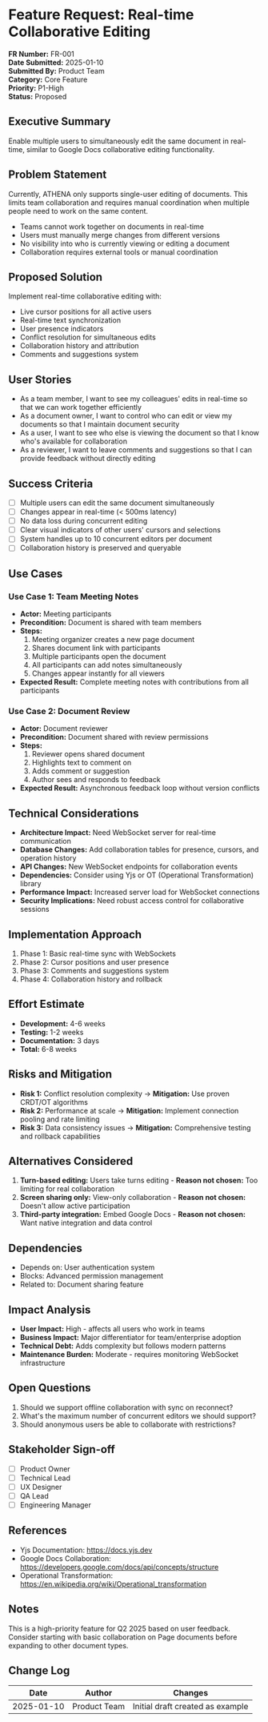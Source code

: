 # Feature Request: Real-time Collaborative Editing

**FR Number:** FR-001  
**Date Submitted:** 2025-01-10  
**Submitted By:** Product Team  
**Category:** Core Feature  
**Priority:** P1-High  
**Status:** Proposed  

## Executive Summary
Enable multiple users to simultaneously edit the same document in real-time, similar to Google Docs collaborative editing functionality.

## Problem Statement
Currently, ATHENA only supports single-user editing of documents. This limits team collaboration and requires manual coordination when multiple people need to work on the same content.
- Teams cannot work together on documents in real-time
- Users must manually merge changes from different versions
- No visibility into who is currently viewing or editing a document
- Collaboration requires external tools or manual coordination

## Proposed Solution
Implement real-time collaborative editing with:
- Live cursor positions for all active users
- Real-time text synchronization
- User presence indicators
- Conflict resolution for simultaneous edits
- Collaboration history and attribution
- Comments and suggestions system

## User Stories
- As a team member, I want to see my colleagues' edits in real-time so that we can work together efficiently
- As a document owner, I want to control who can edit or view my documents so that I maintain document security
- As a user, I want to see who else is viewing the document so that I know who's available for collaboration
- As a reviewer, I want to leave comments and suggestions so that I can provide feedback without directly editing

## Success Criteria
- [ ] Multiple users can edit the same document simultaneously
- [ ] Changes appear in real-time (< 500ms latency)
- [ ] No data loss during concurrent editing
- [ ] Clear visual indicators of other users' cursors and selections
- [ ] System handles up to 10 concurrent editors per document
- [ ] Collaboration history is preserved and queryable

## Use Cases

### Use Case 1: Team Meeting Notes
- **Actor:** Meeting participants
- **Precondition:** Document is shared with team members
- **Steps:**
  1. Meeting organizer creates a new page document
  2. Shares document link with participants
  3. Multiple participants open the document
  4. All participants can add notes simultaneously
  5. Changes appear instantly for all viewers
- **Expected Result:** Complete meeting notes with contributions from all participants

### Use Case 2: Document Review
- **Actor:** Document reviewer
- **Precondition:** Document shared with review permissions
- **Steps:**
  1. Reviewer opens shared document
  2. Highlights text to comment on
  3. Adds comment or suggestion
  4. Author sees and responds to feedback
- **Expected Result:** Asynchronous feedback loop without version conflicts

## Technical Considerations
- **Architecture Impact:** Need WebSocket server for real-time communication
- **Database Changes:** Add collaboration tables for presence, cursors, and operation history
- **API Changes:** New WebSocket endpoints for collaboration events
- **Dependencies:** Consider using Yjs or OT (Operational Transformation) library
- **Performance Impact:** Increased server load for WebSocket connections
- **Security Implications:** Need robust access control for collaborative sessions

## Implementation Approach
1. Phase 1: Basic real-time sync with WebSockets
2. Phase 2: Cursor positions and user presence
3. Phase 3: Comments and suggestions system
4. Phase 4: Collaboration history and rollback

## Effort Estimate
- **Development:** 4-6 weeks
- **Testing:** 1-2 weeks
- **Documentation:** 3 days
- **Total:** 6-8 weeks

## Risks and Mitigation
- **Risk 1:** Conflict resolution complexity → **Mitigation:** Use proven CRDT/OT algorithms
- **Risk 2:** Performance at scale → **Mitigation:** Implement connection pooling and rate limiting
- **Risk 3:** Data consistency issues → **Mitigation:** Comprehensive testing and rollback capabilities

## Alternatives Considered
1. **Turn-based editing:** Users take turns editing - **Reason not chosen:** Too limiting for real collaboration
2. **Screen sharing only:** View-only collaboration - **Reason not chosen:** Doesn't allow active participation
3. **Third-party integration:** Embed Google Docs - **Reason not chosen:** Want native integration and data control

## Dependencies
- Depends on: User authentication system
- Blocks: Advanced permission management
- Related to: Document sharing feature

## Impact Analysis
- **User Impact:** High - affects all users who work in teams
- **Business Impact:** Major differentiator for team/enterprise adoption
- **Technical Debt:** Adds complexity but follows modern patterns
- **Maintenance Burden:** Moderate - requires monitoring WebSocket infrastructure

## Open Questions
1. Should we support offline collaboration with sync on reconnect?
2. What's the maximum number of concurrent editors we should support?
3. Should anonymous users be able to collaborate with restrictions?

## Stakeholder Sign-off
- [ ] Product Owner
- [ ] Technical Lead
- [ ] UX Designer
- [ ] QA Lead
- [ ] Engineering Manager

## References
- Yjs Documentation: https://docs.yjs.dev
- Google Docs Collaboration: https://developers.google.com/docs/api/concepts/structure
- Operational Transformation: https://en.wikipedia.org/wiki/Operational_transformation

## Notes
This is a high-priority feature for Q2 2025 based on user feedback. Consider starting with basic collaboration on Page documents before expanding to other document types.

## Change Log
| Date | Author | Changes |
|------|--------|---------|
| 2025-01-10 | Product Team | Initial draft created as example |